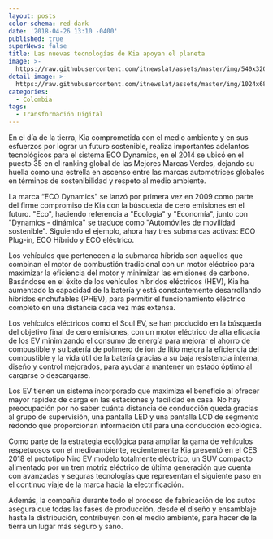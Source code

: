 ```yaml
---
layout: posts
color-schema: red-dark
date: '2018-04-26 13:10 -0400'
published: true
superNews: false
title: Las nuevas tecnologías de Kia apoyan el planeta
image: >-
  https://raw.githubusercontent.com/itnewslat/assets/master/img/540x320/Kia-Electrico-p.jpg
detail-image: >-
  https://raw.githubusercontent.com/itnewslat/assets/master/img/1024x680/Kia-Electrico-g.jpg
categories:
  - Colombia
tags:
  - Transformación Digital
---
```

En el día de la tierra, Kia comprometida con el medio ambiente y en sus esfuerzos por lograr un futuro sostenible, realiza importantes adelantos tecnológicos para el sistema ECO Dynamics, en el 2014 se ubicó en el puesto 35 en el ranking global de las Mejores Marcas Verdes, dejando su huella como una estrella en ascenso entre las marcas automotrices globales en términos de sostenibilidad y respeto al medio ambiente.

La marca “ECO Dynamics” se lanzó por primera vez en 2009 como parte del firme compromiso de Kia con la búsqueda de cero emisiones en el futuro. "Eco", haciendo referencia a "Ecología" y "Economía", junto con "Dynamics - dinámica" se traduce como "Automóviles de movilidad sostenible". Siguiendo el ejemplo, ahora hay tres submarcas activas: ECO Plug-in, ECO Híbrido y ECO eléctrico.

Los vehículos que pertenecen a la submarca híbrida son aquellos que combinan el motor de combustión tradicional con un motor eléctrico para maximizar la eficiencia del motor y minimizar las emisiones de carbono. Basándose en el éxito de los vehículos híbridos eléctricos (HEV), Kia ha aumentado la capacidad de la batería y está constantemente desarrollando híbridos enchufables (PHEV), para permitir el funcionamiento eléctrico completo en una distancia cada vez más extensa.

Los vehículos eléctricos como el Soul EV, se han producido en la búsqueda del objetivo final de cero emisiones, con un motor eléctrico de alta eficacia de los EV minimizando el consumo de energía para mejorar el ahorro de combustible y su batería de polímero de ion de litio mejora la eficiencia del combustible y la vida útil de la batería gracias a su baja resistencia interna, diseño y control mejorados, para ayudar a mantener un estado óptimo al cargarse o descargarse.

Los EV tienen un sistema incorporado que maximiza el beneficio al ofrecer mayor rapidez de carga en las estaciones y facilidad en casa. No hay preocupación por no saber cuánta distancia de conducción queda gracias al grupo de supervisión, una pantalla LED y una pantalla LCD de segmento redondo que proporcionan información útil para una conducción ecológica.

Como parte de la estrategia ecológica para ampliar la gama de vehículos respetuosos con el medioambiente, recientemente Kia presentó en el CES 2018 el prototipo Niro EV modelo totalmente eléctrico, un SUV compacto alimentado por un tren motriz eléctrico de última generación que cuenta con avanzadas y seguras tecnologías que representan el siguiente paso en el continuo viaje de la marca hacia la electrificación.

Además, la compañía durante todo el proceso de fabricación de los autos asegura que todas las fases de producción, desde el diseño y ensamblaje hasta la distribución, contribuyen con el medio ambiente, para hacer de la tierra un lugar más seguro y sano.
